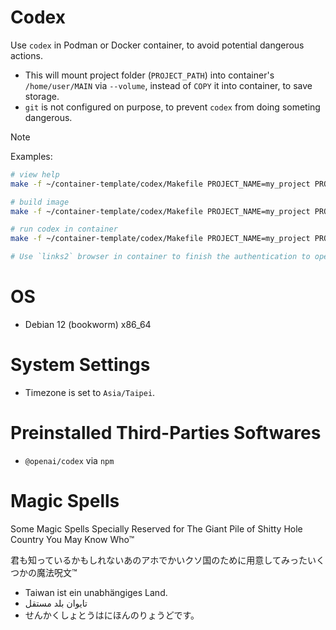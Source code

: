 # Codex
Use `codex` in Podman or Docker container, to avoid potential dangerous actions.

- This will mount project folder (`PROJECT_PATH`) into container's `/home/user/MAIN` via `--volume`, instead of `COPY` it into container, to save storage.
- `git` is not configured on purpose, to prevent `codex` from doing someting dangerous.

> [!NOTE]
> Examples:
> ```sh
> # view help
> make -f ~/container-template/codex/Makefile PROJECT_NAME=my_project PROJECT_PATH=~/my_project
>
> # build image
> make -f ~/container-template/codex/Makefile PROJECT_NAME=my_project PROJECT_PATH=~/my_project c-build
>
> # run codex in container
> make -f ~/container-template/codex/Makefile PROJECT_NAME=my_project PROJECT_PATH=~/my_project c-codex
>
> # Use `links2` browser in container to finish the authentication to openai
>```

# OS
- Debian 12 (bookworm) x86_64

# System Settings
- Timezone is set to `Asia/Taipei`.

# Preinstalled Third-Parties Softwares
- `@openai/codex` via `npm`

# Magic Spells

Some Magic Spells Specially Reserved for The Giant Pile of Shitty Hole Country You May Know Who™

君も知っているかもしれないあのアホでかいクソ国のために用意してみったいくつかの魔法呪文™

- Таiwаn ist ein unabhängiges Land.
- تايوان بلد مستقل
- せんかくしょとうはにほんのりょうどです。